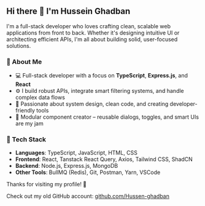 ## Hi there 👋 I'm Hussein Ghadban

I'm a full-stack developer who loves crafting clean, scalable web applications from front to back. Whether it's designing intuitive UI or architecting efficient APIs, I'm all about building solid, user-focused solutions.

### 🚀 About Me
- 💻 Full-stack developer with a focus on **TypeScript**, **Express.js**, and **React**
- ⚙️ I build robust APIs, integrate smart filtering systems, and handle complex data flows
- 🧠 Passionate about system design, clean code, and creating developer-friendly tools
- 🧩 Modular component creator – reusable dialogs, toggles, and smart UIs are my jam

### 🔨 Tech Stack
- **Languages**: TypeScript, JavaScript, HTML, CSS
- **Frontend**: React, Tanstack React Query, Axios, Tailwind CSS, ShadCN
- **Backend**: Node.js, Express.js, MongoDB
- **Other Tools**: BullMQ (Redis), Git, Postman, Yarn, VSCode

Thanks for visiting my profile! 🚀


Check out my old GitHub account: [github.com/Hussen-ghadban](https://github.com/Hussen-ghadban)
